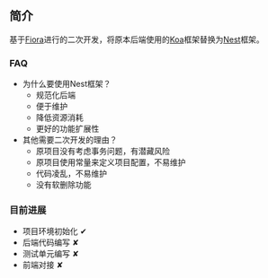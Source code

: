 ## 简介
基于[Fiora](https://github.com/yinxin630/fiora)进行的二次开发，将原本后端使用的[Koa](https://koajs.com/)框架替换为[Nest](https://nestjs.com/)框架。

### FAQ
- 为什么要使用Nest框架？
  - 规范化后端
  - 便于维护
  - 降低资源消耗
  - 更好的功能扩展性
- 其他需要二次开发的理由？
  - 原项目没有考虑事务问题，有潜藏风险
  - 原项目使用常量来定义项目配置，不易维护
  - 代码凌乱，不易维护
  - 没有软删除功能

### 目前进展
- 项目环境初始化 &#10004;
- 后端代码编写 &#10008;
- 测试单元编写 &#10008;
- 前端对接 &#10008;
